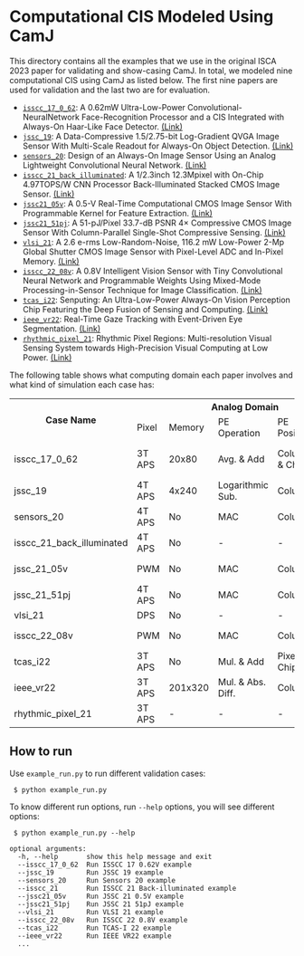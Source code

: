 # Computational CIS Modeled Using CamJ

This directory contains all the examples that we use in the original ISCA 2023 paper for validating and show-casing CamJ. In total, we modeled nine computational CIS using CamJ as listed below. The first nine papers are used for validation and the last two are for evaluation.

* [`isscc_17_0_62`](https://github.com/horizon-research/CamJ/tree/main/examples/isscc_17_0_62):  A 0.62mW Ultra-Low-Power Convolutional-NeuralNetwork Face-Recognition Processor and a CIS Integrated with Always-On Haar-Like Face Detector. [(Link)](https://ieeexplore.ieee.org/abstract/document/7870354)
* [`jssc_19`](https://github.com/horizon-research/CamJ/tree/main/examples/jssc_19):  A Data-Compressive 1.5/2.75-bit Log-Gradient QVGA Image Sensor With Multi-Scale Readout for Always-On Object Detection. [(Link)](https://ieeexplore.ieee.org/document/8844721)
* [`sensors_20`](https://github.com/horizon-research/CamJ/tree/main/examples/sensors_20):  Design of an Always-On Image Sensor Using an Analog Lightweight Convolutional Neural Network. [(Link)](https://www.mdpi.com/1424-8220/20/11/3101)
* [`isscc_21_back_illuminated`](https://github.com/horizon-research/CamJ/tree/main/examples/isscc_21_back_illuminated): A 1/2.3inch 12.3Mpixel with On-Chip 4.97TOPS/W CNN Processor Back-Illuminated Stacked CMOS Image Sensor. [(Link)](https://ieeexplore.ieee.org/document/9365965)
* [`jssc21_05v`](https://github.com/horizon-research/CamJ/tree/main/examples/jssc21_05v): A 0.5-V Real-Time Computational CMOS Image Sensor With Programmable Kernel for Feature Extraction. [(Link)](https://ieeexplore.ieee.org/document/9250500)
* [`jssc21_51pj`](https://github.com/horizon-research/CamJ/tree/main/examples/jssc21_51pj): A 51-pJ/Pixel 33.7-dB PSNR 4× Compressive CMOS Image Sensor With Column-Parallel Single-Shot Compressive Sensing. [(Link)](https://ieeexplore.ieee.org/document/9424987)
* [`vlsi_21`](https://github.com/horizon-research/CamJ/tree/main/examples/vlsi_21): A 2.6 e-rms Low-Random-Noise, 116.2 mW Low-Power 2-Mp Global Shutter CMOS Image Sensor with Pixel-Level ADC and In-Pixel Memory. [(Link)](https://ieeexplore.ieee.org/document/9492357)
* [`isscc_22_08v`](https://github.com/horizon-research/CamJ/tree/main/examples/isscc_22_08v): A 0.8V Intelligent Vision Sensor with Tiny Convolutional Neural Network and Programmable Weights Using Mixed-Mode Processing-in-Sensor Technique for Image Classification. [(Link)](https://ieeexplore.ieee.org/document/9731675)
* [`tcas_i22`](https://github.com/horizon-research/CamJ/tree/main/examples/tcas_i22): Senputing: An Ultra-Low-Power Always-On Vision Perception Chip Featuring the Deep Fusion of Sensing and Computing. [(Link)](https://ieeexplore.ieee.org/document/9464962)
* [`ieee_vr22`](https://github.com/horizon-research/CamJ/tree/main/examples/ieee_vr22): Real-Time Gaze Tracking with Event-Driven Eye Segmentation. [(Link)](https://arxiv.org/abs/2201.07367)
* [`rhythmic_pixel_21`](https://github.com/horizon-research/CamJ/tree/main/examples/rhythmic_pixel_21): Rhythmic Pixel Regions: Multi-resolution Visual Sensing System
towards High-Precision Visual Computing at Low Power. [(Link)](https://meteor.ame.asu.edu/publications/asplos21_rhythmic_pixel_regions.pdf)

The following table shows what computing domain each paper involves and what kind of simulation each
case has:

<table>
    <tr>
        <th rowspan="2">Case Name</th>
        <th align="center" colspan="5">Analog Domain</td>
        <th align="center" colspan="2">Digital Domain</td>
    </tr>
    <tr>
        <td>Pixel</td>
        <td>Memory</td>
        <td>PE Operation</td>
        <td>PE Position</td>
        <td>Op Domain</td>
        <td>Memory</td>
        <td>PE Size</td>
    </tr>
    <tr>
        <td>isscc_17_0_62</td>
        <td>3T APS</td>
        <td>20x80</td>
        <td>Avg. & Add</td>
        <td>Column & Chip</td>
        <td>Charge & Voltage</td>
        <td>160KB</td>
        <td>4x4x64</td>
    </tr>
    <tr>
        <td>jssc_19</td>
        <td>4T APS</td>
        <td>4x240</td>
        <td>Logarithmic Sub.</td>
        <td>Column</td>
        <td>Voltage</td>
        <td>-</td>
        <td>-</td>
    </tr>
    <tr>
        <td>sensors_20</td>
        <td>4T APS</td>
        <td>No</td>
        <td>MAC</td>
        <td>Column</td>
        <td>Voltage</td>
        <td>-</td>
        <td>-</td>
    </tr>
    <tr>
        <td>isscc_21_back_illuminated</td>
        <td>4T APS</td>
        <td>No</td>
        <td>-</td>
        <td>-</td>
        <td>-</td>
        <td>8MB</td>
        <td>1x2304</td>
    </tr>
    <tr>
        <td>jssc_21_05v</td>
        <td>PWM</td>
        <td>No</td>
        <td>MAC</td>
        <td>Column</td>
        <td>Time & Current</td>
        <td>-</td>
        <td>-</td>
    </tr>
    <tr>
        <td>jssc_21_51pj</td>
        <td>4T APS</td>
        <td>No</td>
        <td>MAC</td>
        <td>Column</td>
        <td>Charge</td>
        <td>-</td>
        <td>-</td>
    </tr>
    <tr>
        <td>vlsi_21</td>
        <td>DPS</td>
        <td>No</td>
        <td>-</td>
        <td>-</td>
        <td>-</td>
        <td>6MB</td>
        <td>-</td>
    </tr>
    <tr>
        <td>isscc_22_08v</td>
        <td>PWM</td>
        <td>No</td>
        <td>MAC</td>
        <td>Column</td>
        <td>Time & Current</td>
        <td>256B</td>
        <td>1</td>
    </tr>
    <tr>
        <td>tcas_i22</td>
        <td>3T APS</td>
        <td>No</td>
        <td>Mul. & Add</td>
        <td>Pixel & Chip</td>
        <td>Current</td>
        <td>-</td>
        <td>-</td>
    </tr>
    <tr>
        <td>ieee_vr22</td>
        <td>3T APS</td>
        <td>201x320</td>
        <td>Mul. & Abs. Diff.</td>
        <td>Column</td>
        <td>Voltage</td>
        <td>64K</td>
        <td>16x16</td>
    </tr>
    <tr>
        <td>rhythmic_pixel_21</td>
        <td>3T APS</td>
        <td>-</td>
        <td>-</td>
        <td>-</td>
        <td>-</td>
        <td>2560B</td>
        <td>1x16</td>
    </tr>
</table>

## How to run

Use `example_run.py` to run different validation cases:
```
 $ python example_run.py
```

To know different run options, run `--help` options, you will see different options:
```
 $ python example_run.py --help

optional arguments:
  -h, --help       show this help message and exit
  --isscc_17_0_62  Run ISSCC 17 0.62V example
  --jssc_19        Run JSSC 19 example
  --sensors_20     Run Sensors 20 example
  --isscc_21       Run ISSCC 21 Back-illuminated example
  --jssc21_05v     Run JSSC 21 0.5V example
  --jssc21_51pj    Run JSSC 21 51pJ example
  --vlsi_21        Run VLSI 21 example
  --isscc_22_08v   Run ISSCC 22 0.8V example
  --tcas_i22       Run TCAS-I 22 example
  --ieee_vr22      Run IEEE VR22 example
  ...
  
```
